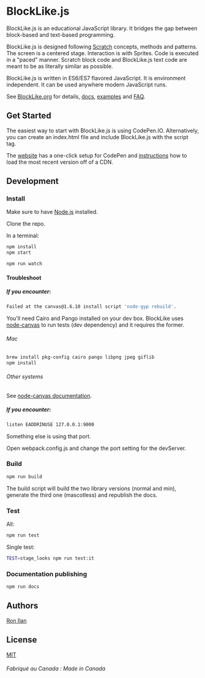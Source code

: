 # BlockLike.js

BlockLike.js is an educational JavaScript library. It bridges the gap between block-based and text-based programming.

BlockLike.js is designed following [Scratch](https://scratch.mit.edu) concepts, methods and patterns. The screen is a centered stage. Interaction is with Sprites. Code is executed in a "paced" manner. Scratch block code and BlockLike.js text code are meant to be as literally similar as possible.

BlockLike.js is written in ES6/ES7 flavored JavaScript. It is environment independent. It can be used anywhere modern JavaScript runs.

See [BlockLike.org](https://www.blocklike.org) for details, [docs](https://www.blocklike.org/docs), [examples](https://www.blocklike.org/example) and [FAQ](https://www.blocklike.org/faq.html).

## Get Started

The easiest way to start with BlockLike.js is using CodePen.IO. Alternatively, you can create an index.html file and include BlockLike.js with the script tag.

The [website](https://www.blocklike.org/#getstarted) has a one-click setup for CodePen and [instructions](https://www.blocklike.org/#getstarted) how to load the most recent version off of a CDN.

## Development

### Install

Make sure to have [Node.js](https://nodejs.org) installed.

Clone the repo.

In a terminal:

```sh
npm install
npm start

npm run watch
```

#### Troubleshoot

##### If you encounter:

```sh
Failed at the canvas@1.6.10 install script 'node-gyp rebuild'.
```

You'll need Cairo and Pango installed on your dev box. BlockLike uses [node-canvas](https://github.com/Automattic/node-canvas) to run tests (dev dependency) and it requires the former.

###### Mac

```sh
brew install pkg-config cairo pango libpng jpeg giflib
npm install
```

###### Other systems 
See [node-canvas documentation](https://github.com/Automattic/node-canvas).

##### If you encounter:

```sh
listen EADDRINUSE 127.0.0.1:9000
```

Something else is using that port. 

Open webpack.config.js and change the port setting for the devServer.

### Build

```sh
npm run build
```

The build script will build the two library versions (normal and min), generate the third one (mascotless) and republish the docs.

### Test

All:
```sh
npm run test
```

Single test:
```sh
TEST=stage_looks npm run test:it
```

### Documentation publishing

```sh
npm run docs
```

## Authors

[Ron Ilan](https://www.ronilan.com)

## License
[MIT](https://en.wikipedia.org/wiki/MIT_License)

###### Fabriqué au Canada : Made in Canada
